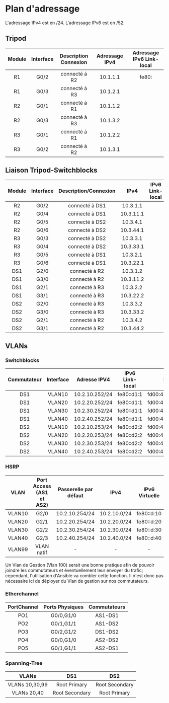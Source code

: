 # Plan d'adressage
L'adressage IPv4 est en /24.
L'adressage IPv6 est en /52.

## Tripod 
|Module|Interface|Description<br>Connexion|Adressage IPv4|Adressage<br>IPv6 Link-local|
|:-:|:-:|:-:|:-:|:-:|
|R1|G0/2|connecté à R2|10.1.1.1|fe80:
|R1|G0/3|connecté à R3|10.1.2.1|
|R2|G0/1|connecté à R1|10.1.1.2|
|R2|G0/3|connecté à R3|10.1.3.2|
|R3|G0/1|connecté à R1|10.1.2.2|
|R3|G0/2|connecté à R2|10.1.3.1|


## Liaison Tripod-Switchblocks
|Module|Interface|Description/Connexion|IPv4|IPv6 Link-local|
|:-:|:-:|:-:|:-:|:-:|
|R2|G0/2|connecté à DS1|10.3.1.1|
|R2|G0/4|connecté à DS1|10.3.11.1|
|R2|G0/5|connecté à DS2|10.3.4.1|
|R2|G0/6|connecté à DS2|10.3.44.1|
|R3|G0/3|connecté à DS2|10.3.3.1|
|R3|G0/4|connecté à DS2|10.3.33.1|
|R3|G0/5|connecté à DS1|10.3.2.1|
|R3|G0/6|connecté à DS1|10.3.22.1|
|DS1|G2/0|connecté à R2|10.3.1.2|
|DS1|G3/0|connecté à R2|10.3.11.2|
|DS1|G2/1|connecté à R3|10.3.2.2|
|DS1|G3/1|connecté à R3|10.3.22.2|
|DS2|G2/0|connecté à R3|10.3.3.2|
|DS2|G3/0|connecté à R3|10.3.33.2|
|DS2|G2/1|connecté à R2|10.3.4.2|
|DS2|G3/1|connecté à R2|10.3.44.2|

## VLANs
### Switchblocks
|Commutateur|Interface|Adresse IPV4|IPv6 Link-local|IPv6 privé|IPv6 publique|
|:-:|:-:|:-:|:-:|:-:|:-:|
|DS1|VLAN10|10.2.10.252/24|fe80::d1:1|fd00:470:c814:1010::1|2001:470:c814:1010::1|
|DS1|VLAN20|10.2.20.252/24|fe80::d1:1|fd00:470:c814:1020::1|2001:470:c814:1020::1|
|DS1|VLAN30|10.2.30.252/24|fe80::d1:1|fd00:470:c814:1030::1|2001:470:c814:1030::1|
|DS1|VLAN40|10.2.40.252/24|fe80::d1:1|fd00:470:c814:1040::1|2001:470:c814:1040::1|
|DS2|VLAN10|10.2.10.253/24|fe80::d2:2|fd00:470:c814:1010::2|2001:470:c814:1010::2|
|DS2|VLAN20|10.2.20.253/24|fe80::d2:2|fd00:470:c814:1020::2|2001:470:c814:1020::2|
|DS2|VLAN30|10.2.30.253/24|fe80::d2:2|fd00:470:c814:1030::2|2001:470:c814:1030::2|
|DS2|VLAN40|10.2.40.253/24|fe80::d2:2|fd00:470:c814:1040::2|2001:470:c814:1040::2|

### HSRP
|VLAN|Port Access (AS1 et AS2)|Passerelle par défaut|IPv4|IPv6 Virtuelle|
|:-:|:-:|:-:|:-:|:-:|
|VLAN10|G2/0|10.2.10.254/24|10.2.10.0/24|fe80::d:10|
|VLAN20|G2/1|10.2.20.254/24|10.2.20.0/24|fe80::d:20|
|VLAN30|G2/2|10.2.30.254/24|10.2.30.0/24|fe80::d:30|
|VLAN40|G2/3|10.2.40.254/24|10.2.40.0/24|fe80::d:40|
|VLAN99|VLAN natif|-|-|-|

Un Vlan de Gestion (Vlan 100) serait une bonne pratique afin de pouvoir joindre les commutateurs et éventuellement leur envoyer du trafic; cependant, l'utilisation d'Ansible va combler cette fonction. Il n'est donc pas nécessaire ici de déployer du Vlan de gestion sur nos commutateurs. 

### Etherchannel
|PortChannel|Ports Physiques|Commutateurs|
|:-:|:-:|:-:|
|PO1|G0/0,G1/0|AS1-DS1|
|PO2|G0/1,G1/1|AS1-DS2|
|PO3|G0/2,G1/2|DS1-DS2|
|PO4|G0/0,G1/0|AS2-DS2|
|PO5|G0/1,G1/1|AS2-DS1|

### Spanning-Tree
|VLANs|DS1|DS2|
|:-:|:-:|:-:|
|VLANs 10,30,99|Root Primary|Root Secondary|
|VLANs 20,40|Root Secondary|Root Primary|

